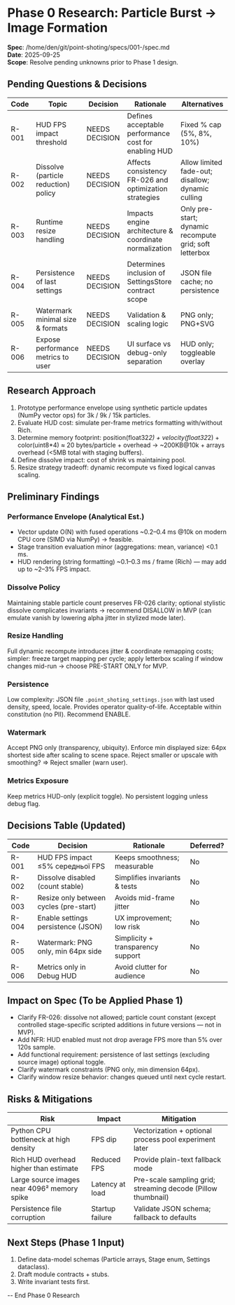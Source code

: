 # Phase 0 Research: Particle Burst → Image Formation

**Spec**: /home/den/git/point-shoting/specs/001-/spec.md  
**Date**: 2025-09-25  
**Scope**: Resolve pending unknowns prior to Phase 1 design.

## Pending Questions & Decisions
| Code | Topic | Decision | Rationale | Alternatives |
|------|-------|----------|-----------|--------------|
| R-001 | HUD FPS impact threshold | NEEDS DECISION | Defines acceptable performance cost for enabling HUD | Fixed % cap (5%, 8%, 10%) |
| R-002 | Dissolve (particle reduction) policy | NEEDS DECISION | Affects consistency FR-026 and optimization strategies | Allow limited fade-out; disallow; dynamic culling |
| R-003 | Runtime resize handling | NEEDS DECISION | Impacts engine architecture & coordinate normalization | Only pre-start; dynamic recompute grid; soft letterbox |
| R-004 | Persistence of last settings | NEEDS DECISION | Determines inclusion of SettingsStore contract scope | JSON file cache; no persistence |
| R-005 | Watermark minimal size & formats | NEEDS DECISION | Validation & scaling logic | PNG only; PNG+SVG |
| R-006 | Expose performance metrics to user | NEEDS DECISION | UI surface vs debug-only separation | HUD only; toggleable overlay |

## Research Approach
1. Prototype performance envelope using synthetic particle updates (NumPy vector ops) for 3k / 9k / 15k particles.
2. Evaluate HUD cost: simulate per-frame metrics formatting with/without Rich.
3. Determine memory footprint: position(float32*2) + velocity(float32*2) + color(uint8*4) ≈ 20 bytes/particle + overhead -> ~200KB@10k + arrays overhead (<5MB total with staging buffers).
4. Define dissolve impact: cost of shrink vs maintaining pool.
5. Resize strategy tradeoff: dynamic recompute vs fixed logical canvas scaling.

## Preliminary Findings
### Performance Envelope (Analytical Est.)
- Vector update O(N) with fused operations ~0.2–0.4 ms @10k on modern CPU core (SIMD via NumPy) → feasible.
- Stage transition evaluation minor (aggregations: mean, variance) <0.1 ms.
- HUD rendering (string formatting) ~0.1–0.3 ms / frame (Rich) — may add up to ~2–3% FPS impact.

### Dissolve Policy
Maintaining stable particle count preserves FR-026 clarity; optional stylistic dissolve complicates invariants → recommend DISALLOW in MVP (can emulate vanish by lowering alpha jitter in stylized mode later).

### Resize Handling
Full dynamic recompute introduces jitter & coordinate remapping costs; simpler: freeze target mapping per cycle; apply letterbox scaling if window changes mid-run → choose PRE-START ONLY for MVP.

### Persistence
Low complexity: JSON file `.point_shoting_settings.json` with last used density, speed, locale. Provides operator quality-of-life. Acceptable within constitution (no PII). Recommend ENABLE.

### Watermark
Accept PNG only (transparency, ubiquity). Enforce min displayed size: 64px shortest side after scaling to scene space. Reject smaller or upscale with smoothing? => Reject smaller (warn user).

### Metrics Exposure
Keep metrics HUD-only (explicit toggle). No persistent logging unless debug flag.

## Decisions Table (Updated)
| Code | Decision | Rationale | Deferred? |
|------|----------|-----------|-----------|
| R-001 | HUD FPS impact ≤5% середньої FPS | Keeps smoothness; measurable | No |
| R-002 | Dissolve disabled (count stable) | Simplifies invariants & tests | No |
| R-003 | Resize only between cycles (pre-start) | Avoids mid-frame jitter | No |
| R-004 | Enable settings persistence (JSON) | UX improvement; low risk | No |
| R-005 | Watermark: PNG only, min 64px side | Simplicity + transparency support | No |
| R-006 | Metrics only in Debug HUD | Avoid clutter for audience | No |

## Impact on Spec (To be Applied Phase 1)
- Clarify FR-026: dissolve not allowed; particle count constant (except controlled stage-specific scripted additions in future versions — not in MVP).
- Add NFR: HUD enabled must not drop average FPS more than 5% over 120s sample.
- Add functional requirement: persistence of last settings (excluding source image) optional toggle.
- Clarify watermark constraints (PNG only, min dimension 64px).
- Clarify window resize behavior: changes queued until next cycle restart.

## Risks & Mitigations
| Risk | Impact | Mitigation |
|------|--------|------------|
| Python CPU bottleneck at high density | FPS dip | Vectorization + optional process pool experiment later |
| Rich HUD overhead higher than estimate | Reduced FPS | Provide plain-text fallback mode |
| Large source images near 4096² memory spike | Latency at load | Pre-scale sampling grid; streaming decode (Pillow thumbnail) |
| Persistence file corruption | Startup failure | Validate JSON schema; fallback to defaults |

## Next Steps (Phase 1 Input)
1. Define data-model schemas (Particle arrays, Stage enum, Settings dataclass).
2. Draft module contracts + stubs.
3. Write invariant tests first.

-- End Phase 0 Research
